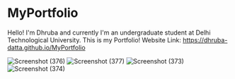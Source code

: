 # MyPortfolio

Hello! I'm Dhruba and currently I'm an undergraduate student at Delhi Technological University. This is my Portfolio! 
Website Link: https://dhruba-datta.github.io/MyPortfolio

![Screenshot (376)](https://user-images.githubusercontent.com/74358627/120684329-3068c380-c4bc-11eb-8f17-56ea27b3c88f.png)
![Screenshot (377)](https://user-images.githubusercontent.com/74358627/120684337-32328700-c4bc-11eb-80bf-b9b3db7b188a.png)
![Screenshot (373)](https://user-images.githubusercontent.com/74358627/120684338-3363b400-c4bc-11eb-81ae-298e8d825d89.png)
![Screenshot (374)](https://user-images.githubusercontent.com/74358627/120684349-365ea480-c4bc-11eb-9b4c-f32580ddd139.png)

